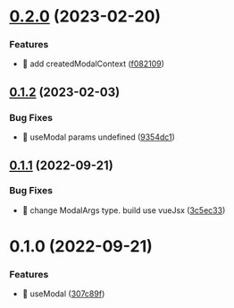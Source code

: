 

# [0.2.0](https://github.com/JinghuiS/vue-modal-provider/compare/v0.1.2...v0.2.0) (2023-02-20)


### Features

* 🎸 add createdModalContext ([f082109](https://github.com/JinghuiS/vue-modal-provider/commit/f0821091ab5e7254b8162a699b88631ff38969c4))

## [0.1.2](https://github.com/JinghuiS/vue-modal-provider/compare/v0.1.1...v0.1.2) (2023-02-03)


### Bug Fixes

* 🐛 useModal params undefined ([9354dc1](https://github.com/JinghuiS/vue-modal-provider/commit/9354dc1d701f16abc2806ac987b89c7fa179b72f))

## [0.1.1](https://github.com/JinghuiS/vue-modal-provider/compare/v0.1.0...v0.1.1) (2022-09-21)


### Bug Fixes

* 🐛 change ModalArgs type.  build use vueJsx ([3c5ec33](https://github.com/JinghuiS/vue-modal-provider/commit/3c5ec33060f147efac6448c5f53e3db386a1493e))

# 0.1.0 (2022-09-21)


### Features

* 🎸 useModal ([307c89f](https://github.com/JinghuiS/vue-modal-provider/commit/307c89fd5d5d5f1e88aa32c21df64c74f86a4adc))